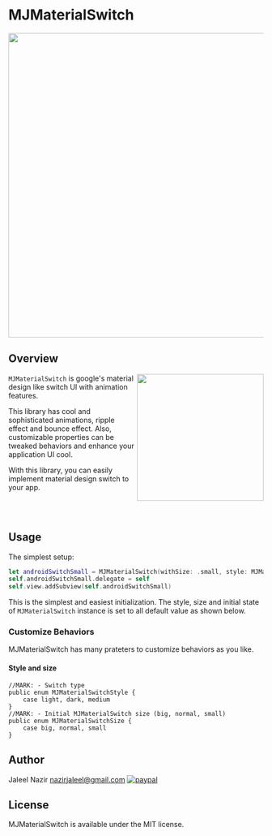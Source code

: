 # MJMaterialSwitch
<p align="center">
  <img src="https://github.com/JaleelNazir/MJMaterialSwitch/blob/master/TiitleTheme.png"  style="width: 600px;" />
</p>

## Overview
<img src="MJMaterialSwitch.png" width="250" align="right" />

`MJMaterialSwitch` is google's material design like switch UI with animation features.

This library has cool and sophisticated animations, ripple effect and bounce effect. Also, customizable properties can be tweaked behaviors and enhance your application UI cool.

With this library, you can easily implement material design switch to your app. 

<br/>

<br/>

## Usage

The simplest setup:

```Swift 
let androidSwitchSmall = MJMaterialSwitch(withSize: .small, style: MJMaterialSwitchStyle.light, state: MJMaterialSwitchState.on)
self.androidSwitchSmall.delegate = self
self.view.addSubview(self.androidSwitchSmall)
```

This is the simplest and easiest initialization. 
The style, size and initial state of `MJMaterialSwitch` instance is set to all default value as shown below.

### Customize Behaviors
MJMaterialSwitch has many prateters to customize behaviors as you like.

#### Style and size
```
//MARK: - Switch type
public enum MJMaterialSwitchStyle {
    case light, dark, medium
}
//MARK: - Initial MJMaterialSwitch size (big, normal, small)
public enum MJMaterialSwitchSize {
    case big, normal, small
}
```
## Author
Jaleel Nazir <nazirjaleel@gmail.com>
[![paypal](https://www.paypalobjects.com/en_US/i/btn/btn_donateCC_LG.gif)](https://www.paypal.com/cgi-bin/webscr?cmd=_s-xclick&hosted_button_id=DU5RP6WC55HM4)

## License
MJMaterialSwitch is available under the MIT license.
